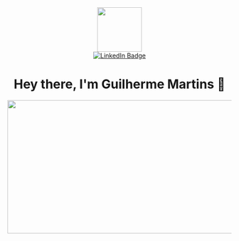 
<!--
**50DiPincello/50DiPincello** is a ✨ _special_ ✨ repository because its `README.md` (this file) appears on your GitHub profile.

Here are some ideas to get you started:

- 🔭 I’m currently working on ...
- 🌱 I’m currently learning ...
- 👯 I’m looking to collaborate on ...
- 🤔 I’m looking for help with ...
- 💬 Ask me about ...
- 📫 How to reach me: ...
- 😄 Pronouns: ...
- ⚡ Fun fact: ...
-->

<div id="header" align="center">
  <img src="https://media.giphy.com/media/cIn5fTcjnKhStIeAef/giphy.gif" width="100"/>
</div>

<div id="badges" align="center">
  <a href="https://www.linkedin.com/in/guilherme-martins-b227b41ba/">
    <img src="https://img.shields.io/badge/LinkedIn-blue?style=for-the-badge&logo=linkedin&logoColor=white" alt="LinkedIn Badge"/>
  </a>
</div>

<div id="count" align="center">
  <img src="https://komarev.com/ghpvc/?username=50DiPincello&style=flat-square&color=blue" alt=""/>
</div>

<h1 align="center">
  Hey there, I'm Guilherme Martins 👋
</h1>


<div align="center">
  <img src="https://media.giphy.com/media/bGgsc5mWoryfgKBx1u/giphy.gif" width="600" height="300"/>
</div>
